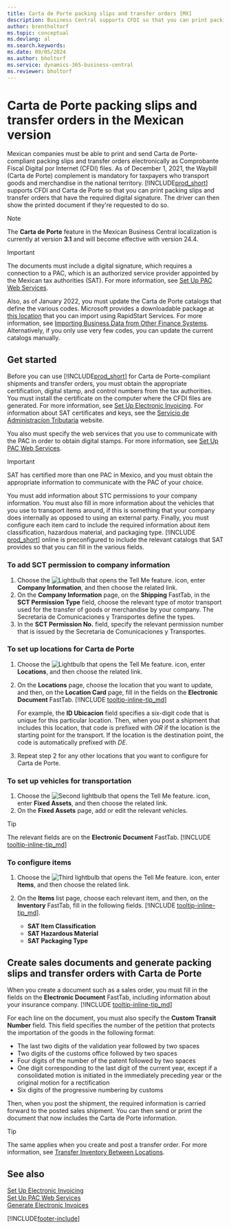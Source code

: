 ```yaml
---
title: Carta de Porte packing slips and transfer orders [MX]
description: Business Central supports CFDI so that you can print packing slips and transfer orders with the required digital signature so that they can serve as Carta de Porte.
author: brentholtorf
ms.topic: conceptual
ms.devlang: al
ms.search.keywords:
ms.date: 09/05/2024
ms.author: bholtorf
ms.service: dynamics-365-business-central
ms.reviewer: bholtorf
---
```


# Carta de Porte packing slips and transfer orders in the Mexican version

Mexican companies must be able to print and send Carta de Porte-compliant packing slips and transfer orders electronically as Comprobante Fiscal Digital por Internet (CFDI) files. As of December 1, 2021, the Waybill (Carta de Porte) complement is mandatory for taxpayers who transport goods and merchandise in the national territory. [!INCLUDE[prod_short](../../includes/prod_short.md)] supports CFDI and Carta de Porte so that you can print packing slips and transfer orders that have the required digital signature. The driver can then show the printed document if they're requested to do so.  

> [!NOTE]
> The **Carta de Porte** feature in the Mexican Business Central localization is currently at version **3.1** and will become effective with version 24.4.  

> [!IMPORTANT]
> The documents must include a digital signature, which requires a connection to a PAC, which is an authorized service provider appointed by the Mexican tax authorities (SAT). For more information, see [Set Up PAC Web Services](how-to-set-up-pac-web-services.md).  
>
> Also, as of January 2022, you must update the Carta de Porte catalogs that define the various codes. Microsoft provides a downloadable package at [this location](https://microsoft.com) that you can import using RapidStart Services. For more information, see [Importing Business Data from Other Finance Systems](../../across-import-data-configuration-packages.md). Alternatively, if you only use very few codes, you can update the current catalogs manually.

## Get started

Before you can use [!INCLUDE[prod_short](../../includes/prod_short.md)] for Carta de Porte-compliant shipments and transfer orders, you must obtain the appropriate certification, digital stamp, and control numbers from the tax authorities. You must install the certificate on the computer where the CFDI files are generated. For more information, see [Set Up Electronic Invoicing](how-to-set-up-electronic-invoicing.md). For information about SAT certificates and keys, see the [Servicio de Administracíon Tributaria](https://go.microsoft.com/fwlink/?LinkId=242772) website.  

You also must specify the web services that you use to communicate with the PAC in order to obtain digital stamps. For more information, see [Set Up PAC Web Services](how-to-set-up-pac-web-services.md).  

> [!IMPORTANT]  
> SAT has certified more than one PAC in Mexico, and you must obtain the appropriate information to communicate with the PAC of your choice.  

You must add information about STC permissions to your company information. You must also fill in more information about the vehicles that you use to transport items around, if this is something that your company does internally as opposed to using an external party. Finally, you must configure each item card to include the required information about item classification, hazardous material, and packaging type. [!INCLUDE [prod_short](../../includes/prod_short.md)] online is preconfigured to include the relevant catalogs that SAT provides so that you can fill in the various fields.  

### To add SCT permission to company information

1. Choose the ![Lightbulb that opens the Tell Me feature.](../../media/ui-search/search_small.png "Tell me what you want to do") icon, enter **Company Information**, and then choose the related link.  
2. On the **Company Information** page, on the **Shipping** FastTab, in the **SCT Permission Type** field, choose the relevant type of motor transport used for the transfer of goods or merchandise by your company. The Secretaria de Comunicaciones y Transportes define the types.  
3. In the **SCT Permission No.** field, specify the relevant permission number that is issued by the Secretaria de Comunicaciones y Transportes.  

### To set up locations for Carta de Porte

1. Choose the ![Lightbulb that opens the Tell Me feature.](../../media/ui-search/search_small.png "Tell me what you want to do") icon, enter **Locations**, and then choose the related link.  
2. On the **Locations** page, choose the location that you want to update, and then, on the **Location Card** page, fill in the fields on the **Electronic Document** FastTab. [!INCLUDE [tooltip-inline-tip_md](../../includes/tooltip-inline-tip_md.md)]

    For example, the **ID Ubicacion** field specifies a six-digit code that is unique for this particular location. Then, when you post a shipment that includes this location, that code is prefixed with *OR* if the location is the starting point for the transport. If the location is the destination point, the code is automatically prefixed with *DE*.
3. Repeat step 2 for any other locations that you want to configure for Carta de Porte.

### To set up vehicles for transportation

1. Choose the ![Second lightbulb that opens the Tell Me feature.](../../media/ui-search/search_small.png "Tell me what you want to do") icon, enter **Fixed Assets**, and then choose the related link.  
2. On the **Fixed Assets** page, add or edit the relevant vehicles.  

> [!TIP]
> The relevant fields are on the **Electronic Document** FastTab. [!INCLUDE [tooltip-inline-tip_md](../../includes/tooltip-inline-tip_md.md)]

### To configure items

1. Choose the ![Third lightbulb that opens the Tell Me feature.](../../media/ui-search/search_small.png "Tell me what you want to do") icon, enter **Items**, and then choose the related link.  
2. On the **Items** list page, choose each relevant item, and then, on the **Inventory** FastTab, fill in the following fields. [!INCLUDE [tooltip-inline-tip_md](../../includes/tooltip-inline-tip_md.md)].  

    - **SAT Item Classification**  
    - **SAT Hazardous Material**  
    - **SAT Packaging Type**  

## Create sales documents and generate packing slips and transfer orders with Carta de Porte

When you create a document such as a sales order, you must fill in the fields on the **Electronic Document** FastTab, including information about your insurance company. [!INCLUDE [tooltip-inline-tip_md](../../includes/tooltip-inline-tip_md.md)]  

For each line on the document, you must also specify the **Custom Transit Number** field. This field specifies the number of the petition that protects the importation of the goods in the following format:  

- The last two digits of the validation year followed by two spaces  
- Two digits of the customs office followed by two spaces  
- Four digits of the number of the patent followed by two spaces  
- One digit corresponding to the last digit of the current year, except if a consolidated motion is initiated in the immediately preceding year or the original motion for a rectification  
- Six digits of the progressive numbering by customs  

Then, when you post the shipment, the required information is carried forward to the posted sales shipment. You can then send or print the document that now includes the Carta de Porte information.  

> [!TIP]
> The same applies when you create and post a transfer order. For more information, see [Transfer Inventory Between Locations](../../inventory-how-transfer-between-locations.md).  

## See also

[Set Up Electronic Invoicing](how-to-set-up-electronic-invoicing.md)    
[Set Up PAC Web Services](how-to-set-up-pac-web-services.md)    
[Generate Electronic Invoices](how-to-generate-electronic-invoices.md)  


[!INCLUDE[footer-include](../../includes/footer-banner.md)]
